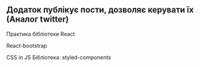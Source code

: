 ## Додаток публікує пости, дозволяє керувати їх (Аналог twitter)

Практика бібліотеки React

React-bootstrap

CSS in JS  Бібліотека: styled-components

